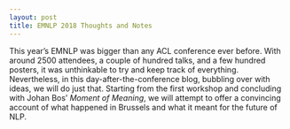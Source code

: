 ```yaml
---
layout: post
title: EMNLP 2018 Thoughts and Notes
---
```


This year’s EMNLP was bigger than any ACL conference ever before. With around 2500 attendees, a couple of hundred talks, and a few hundred posters, it was unthinkable to try and keep track of everything. Nevertheless, in this day-after-the-conference blog, bubbling over with ideas, we will do just that. Starting from the first workshop and concluding with Johan Bos’ _Moment of Meaning_, we will attempt to offer a convincing account of what happened in Brussels and what it meant for the future of NLP.
